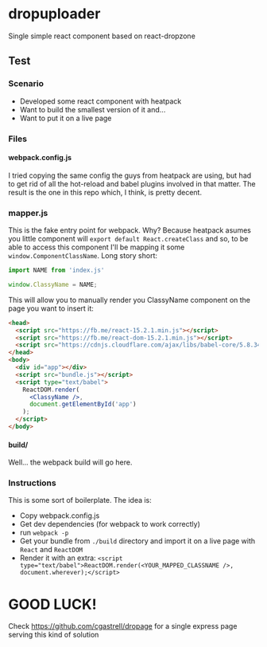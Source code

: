 # dropuploader

Single simple react component based on react-dropzone

## Test

### Scenario
  * Developed some react component with heatpack
  * Want to build the smallest version of it and...
  * Want to put it on a live page

### Files

#### webpack.config.js
I tried copying the same config the guys from heatpack are using, but had to get rid of all the
hot-reload and babel plugins involved in that matter. The result is the one in this repo which, I think, is pretty decent.

### mapper.js
This is the fake entry point for webpack. Why? Because heatpack asumes you little component will `export default React.createClass`
and so, to be able to access this component I'll be mapping it some `window.ComponentClassName`. Long story short:
```javascript
import NAME from 'index.js' 

window.ClassyName = NAME;
```
This will allow you to manually render you ClassyName component on the page you want to insert it:
```html
<head>
  <script src="https://fb.me/react-15.2.1.min.js"></script>
  <script src="https://fb.me/react-dom-15.2.1.min.js"></script>
  <script src="https://cdnjs.cloudflare.com/ajax/libs/babel-core/5.8.34/browser.min.js"></script>
</head>
<body>
  <div id="app"></div>
  <script src="bundle.js"></script>
  <script type="text/babel">
    ReactDOM.render(
      <ClassyName />,
      document.getElementById('app')
    );
  </script>
</body>
```

#### build/
Well... the webpack build will go here.

### Instructions
This is some sort of boilerplate. The idea is:
  * Copy webpack.config.js
  * Get dev dependencies (for webpack to work correctly)
  * run `webpack -p`
  * Get your bundle from `./build` directory and import it on a live page with `React` and `ReactDOM`
  * Render it with an extra:
```<script type="text/babel">ReactDOM.render(<YOUR_MAPPED_CLASSNAME />, document.wherever);</script>```

# GOOD LUCK!

Check https://github.com/cgastrell/dropage for a single express page serving this kind of solution

